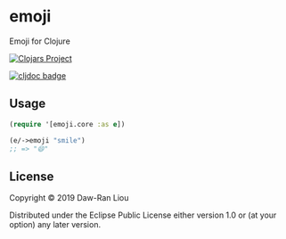 # emoji

Emoji for Clojure

[![Clojars Project](https://img.shields.io/clojars/v/dawran6/emoji.svg)](https://clojars.org/dawran6/emoji)

[![cljdoc badge](https://cljdoc.org/badge/dawran6/emoji)](https://cljdoc.org/d/dawran6/emoji/CURRENT)

## Usage

```clojure
(require '[emoji.core :as e])

(e/->emoji "smile")
;; => "😄"
```

## License

Copyright © 2019 Daw-Ran Liou

Distributed under the Eclipse Public License either version 1.0 or (at
your option) any later version.
